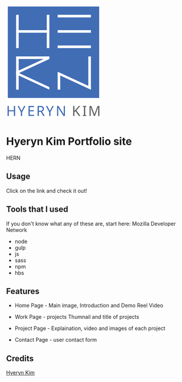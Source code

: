 ![LogoImage](public/images/logo.svg "Logo")
# Hyeryn Kim Portfolio site

HERN

## Usage

Click on the link and check it out!


## Tools that I used
If you don't know what any of these are, start here: Mozilla Developer Network

* node
* gulp
* js
* sass
* npm
* hbs 



## Features

* Home Page - Main image, Introduction and Demo Reel Video 

* Work Page - projects Thumnail and title of projects

* Project Page - Explaination, video and images of each project

* Contact Page - user contact form



## Credits

[Hyeryn Kim](h_kim90825@fanshaweonline.ca)




